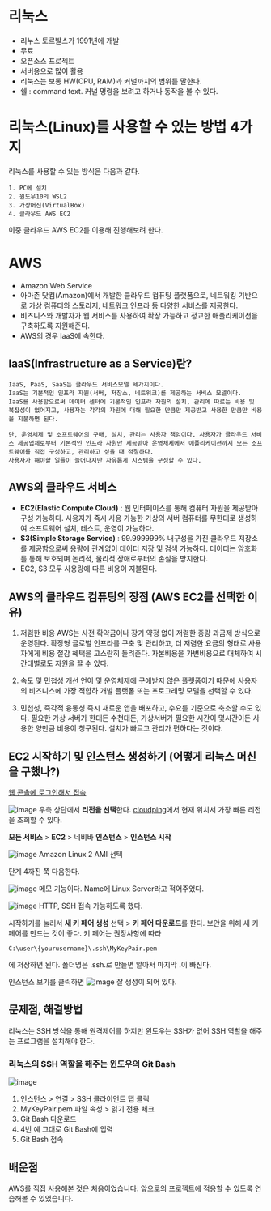 # 리눅스
- 리누스 토르발스가 1991년에 개발
- 무료
- 오픈소스 프로젝트
- 서버용으로 많이 활용
- 리눅스는 보통 HW(CPU, RAM)과 커널까지의 범위를 말한다.
- 쉘 : command text. 커널 명령을 보려고 하거나 동작을 볼 수 있다.

# 리눅스(Linux)를 사용할 수 있는 방법 4가지
리눅스를 사용할 수 있는 방식은 다음과 같다.
```
1. PC에 설치
2. 윈도우10의 WSL2
3. 가상머신(VirtualBox)
4. 클라우드 AWS EC2
```
이중 클라우드 AWS EC2를 이용해 진행해보려 한다.

# AWS
- Amazon Web Service
- 아마존 닷컴(Amazon)에서 개발한 클라우드 컴퓨팅 플랫폼으로, 네트워킹 기반으로 가상 컴퓨터와 스토리지, 네트워크 인프라 등 다양한 서비스를 제공한다.
- 비즈니스와 개발자가 웹 서비스를 사용하여 확장 가능하고 정교한 애플리케이션을 구축하도록 지원해준다.
- AWS의 경우 IaaS에 속한다.

## IaaS(Infrastructure as a Service)란?
```
IaaS, PaaS, SaaS는 클라우드 서비스모델 세가지이다.
IaaS는 기본적인 인프라 자원(서버, 저장소, 네트워크)를 제공하는 서비스 모델이다.
IaaS를 사용함으로써 데이터 센터에 기본적인 인프라 자원의 설치, 관리에 따르는 비용 및 복잡성이 없어지고, 사용자는 각각의 자원에 대해 필요한 만큼만 제공받고 사용한 만큼만 비용을 지불하면 된다.

단, 운영체제 및 소프트웨어의 구매, 설치, 관리는 사용자 책임이다. 사용자가 클라우드 서비스 제공업체로부터 기본적인 인프라 자원만 제공받아 운영체제에서 애플리케이션까지 모든 소프트웨어를 직접 구성하고, 관리하고 싶을 때 적절하다.
사용자가 해야할 일들이 늘어나지만 자유롭게 시스템을 구성할 수 있다.
```

## AWS의 클라우드 서비스
- **EC2(Elastic Compute Cloud)** : 웹 인터페이스를 통해 컴퓨터 자원을 제공받아 구성 가능하다. 사용자가 즉시 사용 가능한 가상의 서버 컴퓨터를 무한대로 생성하여 소프트웨어 설치, 테스트, 운영이 가능하다.
- **S3(Simple Storage Service)** : 99.999999% 내구성을 가진 클라우드 저장소를 제공함으로써 용량에 관계없이 데이터 저장 및 검색 가능하다. 데이터는 암호화를 통해 보호되며 논리적, 물리적 장애로부터의 손실을 방지한다.
- EC2, S3 모두 사용량에 따른 비용이 지불된다.

## AWS의 클라우드 컴퓨팅의 장점 (AWS EC2를 선택한 이유)
1. 저렴한 비용
AWS는 사전 확약금이나 장기 약정 없이 저렴한 종량 과금제 방식으로 운영된다. 확장형 글로벌 인프라를 구축 및 관리하고, 더 저렴한 요금의 형태로 사용자에게 비용 절감 혜택을 고스란히 돌려준다. 자본비용을 가변비용으로 대체하여 시간대별로도 자원을 끌 수 있다.

2. 속도 및 민첩성 개선
언어 및 운영체제에 구애받지 않은 플랫폼이기 때문에 사용자의 비즈니스에 가장 적합하 개발 플랫폼 또는 프로그래밍 모델을 선택할 수 있다.

3. 민첩성, 즉각적 융통성
즉시 새로운 앱을 배포하고, 수요를 기준으로 축소할 수도 있다. 필요한 가상 서버가 한대든 수천대든, 가상서버가 필요한 시간이 몇시간이든 사용한 양만큼 비용이 청구된다. 설치가 빠르고 관리가 편하다는 것이다.

## EC2 시작하기 및 인스턴스 생성하기 (어떻게 리눅스 머신을 구했나?)
[웹 콘솔에 로그인해서 접속](https://ap-northeast-2.console.aws.amazon.com/console/home?region=ap-northeast-2#)

![image](/uploads/501633b3b2b0d99c3b96c2b425fc71c1/image.png)
우측 상단에서 **리전을 선택**한다. [cloudping](https://www.cloudping.info/)에서 현재 위치서 가장 빠른 리전을 조회할 수 있다.

**모든 서비스** > **EC2** > 네비바 **인스턴스** > **인스턴스 시작**

![image](/uploads/c5a6a999b7086bf1460d12b54d9d25cd/image.png)
Amazon Linux 2 AMI 선택

단계 4까진 쭉 다음한다.

![image](/uploads/7f9d5f297ccbf25d5431c0627076feb8/image.png)
메모 기능이다.
Name에 Linux Server라고 적어주었다.

![image](/uploads/7ce24ccfc46280938d1131b9e42fd11c/image.png)
HTTP, SSH 접속 가능하도록 했다.

시작하기를 눌러서 **새 키 페어 생성** 선택 > **키 페어 다운로드**를 한다.
보안을 위해 새 키 페어를 만드는 것이 좋다.
키 페어는 권장사항에 따라
```
C:\user\{yourusername}\.ssh\MyKeyPair.pem
```
에 저장하면 된다. 폴더명은 .ssh.로 만들면 알아서 마지막 .이 빠진다.

인스턴스 보기를 클릭하면 
![image](/uploads/58b68db493acde08ed8d1c6e88f97fc5/image.png)
잘 생성이 되어 있다.


## 문제점, 해결방법
리눅스는 SSH 방식을 통해 원격제어를 하지만 윈도우는 SSH가 없어 SSH 역할을 해주는 프로그램을 설치해야 한다.

### 리눅스의 SSH 역할을 해주는 윈도우의 Git Bash
![image](/uploads/e6b9b0a887a8ff81cca3a8002d3448a1/image.png)
1. 인스턴스 > 연결 > SSH 클라이언트 탭 클릭
2. MyKeyPair.pem 파일 속성 > 읽기 전용 체크
3. Git Bash 다운로드
4. 4번 예 그대로 Git Bash에 입력
5. Git Bash 접속


## 배운점
AWS를 직접 사용해본 것은 처음이었습니다. 앞으로의 프로젝트에 적용할 수 있도록 연습해볼 수 있었습니다.
